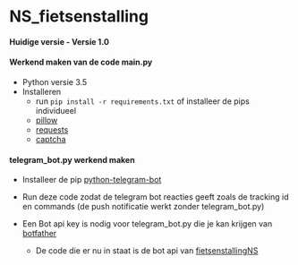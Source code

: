 # NS_fietsenstalling

#### Huidige versie - Versie 1.0

#### Werkend maken van de code main.py

* Python versie 3.5
* Installeren
    * run `pip install -r requirements.txt`
      of installeer de pips individueel
    * [pillow](https://pypi.python.org/pypi/pillow)
    * [requests](https://pypi.python.org/pypi/requests)
    * [captcha](https://pypi.python.org/pypi/captcha)

#### telegram_bot.py werkend maken
* Installeer de pip [python-telegram-bot](https://pypi.python.org/pypi/python-telegram-bot)
* Run deze code zodat de telegram bot reacties geeft zoals de tracking id en commands (de push notificatie werkt zonder telegram_bot.py)

* Een Bot api key is nodig voor telegram_bot.py die je kan krijgen van [botfather](https://telegram.me/botfather)
    * De code die er nu in staat is de bot api van [fietsenstallingNS](https://web.telegram.org/#/im?p=@FietsenstallingNS_bot)

